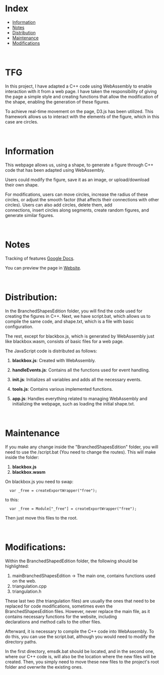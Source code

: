 # Index

- [Information](#information)
- [Notes](#notes)
- [Distribution](#distribution)
- [Maintenance](#maintenance)
- [Modifications](#modifications)

<br>

# TFG
  
  In this project, I have adapted a C++ code using WebAssembly to enable interaction with it from a web page. I have taken the responsibility of giving the page a simple style and creating functions that allow the 
  modification of the shape, enabling the generation of these figures.
  
  To achieve real-time movement on the page, D3.js has been utilized. This framework allows us to interact with the elements of the figure, which in this case are circles.

<br>

# Information

  This webpage allows us, using a shape, to generate a figure through C++ code that has been adapted using WebAssembly.
  
  Users could modify the figure, save it as an image, or upload/download their own shape.
  
  For modifications, users can move circles, increase the radius of these circles, or adjust the smooth factor (that affects their connections with other circles). Users can also add circles, delete them, add   
  connections, insert circles along segments, create random figures, and generate similar figures.

<br>

# Notes

  Tracking of features [Google Docs](https://docs.google.com/document/d/1GtQtelN7FGx5gK_FEvt-q0SWJWtZPghOxBOqhI2w_kc/edit).
  
  You can preview the page in [Website](https://nestormaneiro.github.io/TFG/).

<br>

# Distribution:


  In the BranchedShapesEdition folder, you will find the code used for creating the figures in C++. Next, we have script.bat, which allows us to compile the same code, and shape.txt, which is a file with basic   
  configuration.
  
  The rest, except for blackbox.js, which is generated by WebAssembly just like blackbox.wasm, consists of basic files for a web page.
  
  The JavaScript code is distributed as follows:
  
  1. **blackbox.js**: Created with WebAssembly.
     
  2. **handleEvents.js**: Contains all the functions used for event handling.
     
  3. **init.js**: Initializes all variables and adds all the necessary events.
     
  4. **tools.js**: Contains various implemented functions.
     
  5. **app.js**: Handles everything related to managing WebAssembly and initializing the webpage, such as loading the initial shape.txt.

<br>

# Maintenance ###

  If you make any change inside the "BranchedShapesEdition" folder, you will need to use the /script.bat (You need to change the routes).
  This will make inside the folder:
  
  1. **blackbox.js**
  2. **blackbox.wasm**
  
  On blackbox.js you need to swap:
  
      var _free = createExportWrapper("free");
  
  to this:
  
      var _free = Module["_free"] = createExportWrapper("free");
  
  Then just move this files to the root.
  
<br>

 # Modifications: ###

  Within the BranchedShapedEdition folder, the following should be highlighted:
  
  1. mainBranchedShapesEdition -> The main one, contains functions used on the web.
  2. triangulation.cpp
  3. triangulation.h
     
  These last two (the triangulation files) are usually the ones that need to be replaced for code modifications, sometimes even the BranchedShapesEdition files. However, never replace the main file, as it contains necessary functions for the website, including     
  declarations and method calls to the other files.

  Afterward, it is necessary to compile the C++ code into WebAssembly. To do this, you can use the script.bat, although you would need to modify the directory paths.

  In the first directory, emsdk.bat should be located, and in the second one, where our C++ code is, will also be the location where the new files will be created. Then, you simply need to move these new files to the project's root folder and overwrite the existing ones.
